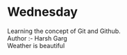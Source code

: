 # Wednesday
Learning the concept of Git and Github.
<br>
Author :- Harsh Garg<br>
Weather is beautiful 
